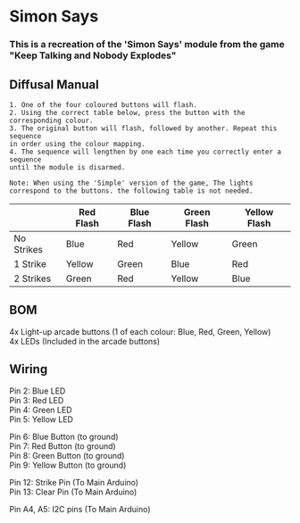 # Simon Says
### This is a recreation of the 'Simon Says' module from the game "Keep Talking and Nobody Explodes"

## Diffusal Manual
```
1. One of the four coloured buttons will flash.
2. Using the correct table below, press the button with the
corresponding colour.
3. The original button will flash, followed by another. Repeat this sequence
in order using the colour mapping.
4. The sequence will lengthen by one each time you correctly enter a sequence
until the module is disarmed.

Note: When using the 'Simple' version of the game, The lights correspond to the buttons. the following table is not needed.
```
|               | Red Flash | Blue Flash | Green Flash | Yellow Flash | 
| ------------- | ------------- | ------------- | ------------- | ------------- | 
| No Strikes  | Blue  | Red | Yellow | Green | 
| 1 Strike  | Yellow  | Green | Blue | Red |
| 2 Strikes  | Green  | Red | Yellow | Blue |

## BOM
4x Light-up arcade buttons (1 of each colour: Blue, Red, Green, Yellow) </br>
4x LEDs (Included in the arcade buttons) </br>

## Wiring
Pin 2: Blue LED</br>
Pin 3: Red LED </br>
Pin 4: Green LED </br>
Pin 5: Yellow LED </br>

Pin 6: Blue Button (to ground) </br>
Pin 7: Red Button (to ground) </br>
Pin 8: Green Button (to ground) </br>
Pin 9: Yellow Button (to ground) </br>

Pin 12: Strike Pin (To Main Arduino) </br>
Pin 13: Clear Pin (To Main Arduino) </br>

Pin A4, A5: I2C pins (To Main Arduino)
